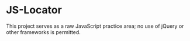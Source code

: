 # JS-Locator

This project serves as a raw JavaScript practice area; no use of jQuery or other frameworks is permitted.

